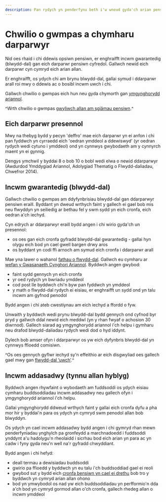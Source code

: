 ```yaml
---
description: Pan rydych yn penderfynu beth i'w wneud gyda'ch arian pensiwn mewn ymddeoliad, cofiwch gymharu cynhyrch a darparwyr pensiwn.
---
```


# Chwilio o gwmpas a chymharu darparwyr

Nid oes rhaid i chi ddewis opsiwn pensiwn, er enghraifft incwm gwarantedig (blwydd-dal) gan eich darparwr pensiwn cyfredol. Gallwch newid eich darparwr cyn cymryd eich arian allan.

Er enghraifft, os ydych chi am brynu blwydd-dal, gallai symud i ddarparwr arall roi mwy o ddewis ac o bosibl incwm uwch i chi.

Gallwch chwilio o gwmpas eich hun neu gyda chymorth gan [ymgynghorydd ariannol](/cy/financial-advice).

^Wrth chwilio o gwmpas [gwyliwch allan am sgiâmau pensiwn](/cy/scams).^

## Eich darparwr presennol

Mwy na thebyg bydd y pecyn 'deffro' mae eich darparwr yn ei anfon i chi pan fyddwch yn cyrraedd eich 'oedran ymddeol a ddewiswyd' (yr oedran rydych wedi cytuno i ymddeol) ond yn cynnwys gwybodaeth am y cynnyrch maent yn ei gynnig.

Dengys ymchwil y byddai 8 o bob 10 o bobl wedi elwa o newid ddarparwyr (Awdurdod Ymddygiad Ariannol, Adolygiad Thematig o Flwydd-daliadau, Chwefror 2014).

## Incwm gwarantedig (blwydd-dal)

Gallwch chwilio o gwmpas am ddyfynbrisiau blwydd-dal gan ddarparwyr pensiwn eraill. Byddant yn dweud wrthych faint y gallech ei gael bob mis neu flwyddyn yn seiliedig ar bethau fel y swm sydd yn eich cronfa, eich oedran a'ch iechyd.

Cyn edrych ar ddarparwyr eraill bydd angen i chi wirio gyda'ch un presennol:

* os oes gan eich cronfa gyfradd blwydd-dal gwarantedig - gallai hyn olygu eich bod yn cael gwell bargen drwy aros
* os byddant yn codi ffi arnoch am symud eich cronfa i ddarparwr arall

Mae yna lawer o wahanol [fathau o flwydd-dal](/cy/guaranteed-income). Gallwch eu cymharu ar [wefan y Gwasanaeth Cynghori Ariannol](https://www.moneyadviceservice.org.uk/cy/tools/annuities). Byddwch angen gwybod:

* faint sydd gennych yn eich cronfa
* yr oed rydych yn bwriadu ymddeol
* cod post lle byddwch chi'n byw pan fyddwch yn ymddeol
* y math o flwydd-dal rydych ei eisiau, er enghraifft un sydd ond yn talu incwm am gyfnod penodol

Bydd angen i chi ateb cwestiynau am eich iechyd a ffordd o fyw.

Unwaith y byddwch wedi prynu blwydd-dal bydd gennych ond cyfnod byr pryd y gallwch ddal newid eich meddwl (yn y rhan fwyaf o achosion 30 diwrnod). Gallech siarad ag ymgynghorydd ariannol i'ch helpu i gymharu neu drafod blwydd-daliadau rydych wedi dod o hyd iddynt.

Dylech bob amser ofyn i ddarparwyr os yw eich dyfynbris blwydd-dal yn cynnwys ffioedd comisiwn.

^Os oes gennych gyflwr iechyd sy'n effeithio ar eich disgwyliad oes gallech gael mwy gan [flwydd-dal ‘uwch’](/cy/ill-health).^

## Incwm addasadwy (tynnu allan hyblyg)

Byddwch angen rhywfaint o wybodaeth am fuddsoddi os ydych eisiau cymharu buddsoddiadau incwm addasadwy neu gallech ofyn i ymgynghorydd ariannol i'ch helpu.

Gallai ymgynghorydd ddweud wrthych faint y gallai eich cronfa dyfu a pha mor hir y byddai'n para os ydych yn cymryd swm penodol allan bob blwyddyn.

Os ydych yn cael incwm addasadwy bydd angen i chi gymryd rhan mewn penderfyniadau ynghylch pa gronfeydd a marchnadoedd i fuddsoddi ynddynt a'u hadolygu'n rheolaidd i sicrhau bod eich arian yn para ac yn cadw i fyny gyda neu'n well na'r gyfradd chwyddiant.

Bydd angen i chi hefyd:

* deall termau a dewisiadau buddsoddi
* gwirio pa ffioedd y byddwch yn eu talu i'ch buddsoddiad gael ei reoli
* gwybod sut y bydd eich [cronfa bensiwn yn cael ei drethu](/cy/tax) bob tro y byddwch yn cymryd arian allan ohono
* bod yn ymwybodol os nad yw eich buddsoddiadau yn perfformio'n dda a'ch bod yn cymryd gormod allan o'ch cronfa, gallech rhedeg allan o incwm ymddeol
